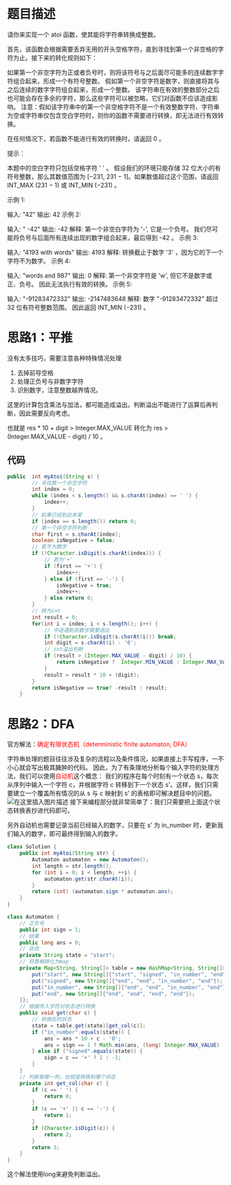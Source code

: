 # 题目描述

请你来实现一个 atoi 函数，使其能将字符串转换成整数。

首先，该函数会根据需要丢弃无用的开头空格字符，直到寻找到第一个非空格的字符为止。接下来的转化规则如下：

如果第一个非空字符为正或者负号时，则将该符号与之后面尽可能多的连续数字字符组合起来，形成一个有符号整数。
假如第一个非空字符是数字，则直接将其与之后连续的数字字符组合起来，形成一个整数。
该字符串在有效的整数部分之后也可能会存在多余的字符，那么这些字符可以被忽略，它们对函数不应该造成影响。
注意：假如该字符串中的第一个非空格字符不是一个有效整数字符、字符串为空或字符串仅包含空白字符时，则你的函数不需要进行转换，即无法进行有效转换。

在任何情况下，若函数不能进行有效的转换时，请返回 0 。

提示：

本题中的空白字符只包括空格字符 ' ' 。
假设我们的环境只能存储 32 位大小的有符号整数，那么其数值范围为 [−231,  231 − 1]。如果数值超过这个范围，请返回  INT_MAX (231 − 1) 或 INT_MIN (−231) 。



示例 1:

输入: "42"
输出: 42
示例 2:

输入: "   -42"
输出: -42
解释: 第一个非空白字符为 '-', 它是一个负号。
     我们尽可能将负号与后面所有连续出现的数字组合起来，最后得到 -42 。
示例 3:

输入: "4193 with words"
输出: 4193
解释: 转换截止于数字 '3' ，因为它的下一个字符不为数字。
示例 4:

输入: "words and 987"
输出: 0
解释: 第一个非空字符是 'w', 但它不是数字或正、负号。
     因此无法执行有效的转换。
示例 5:

输入: "-91283472332"
输出: -2147483648
解释: 数字 "-91283472332" 超过 32 位有符号整数范围。 
     因此返回 INT_MIN (−231) 。



# 思路1：平推

没有太多技巧，需要注意各种特殊情况处理

1. 去掉前导空格
2. 处理正负号与非数字字符
3. 识别数字，注意整数越界情况。

这里的计算包含乘法与加法，都可能造成溢出。判断溢出不能进行了运算后再判断，因此需要反向考虑。

也就是 res * 10 + digit > Integer.MAX_VALUE 转化为 res > (Integer.MAX_VALUE - digit) / 10 。

## 代码

```java
public  int myAtoi(String s) {
        // 寻找第一个非空字符
        int index = 0;
        while (index < s.length() && s.charAt(index) == ' ') {
            index++;
        }
        // 如果已经到达末尾
        if (index == s.length()) return 0;
        // 第一个非空字符判断
        char first = s.charAt(index);
        boolean isNegative = false;
        // 若不为数字
        if (!Character.isDigit(s.charAt(index))) {
            // 若为'+'
            if (first == '+') {
                index++;
            } else if (first == '-') {
                isNegative = true;
                index++;
            } else return 0;
        }
        // 转为int
        int result = 0;
        for(int i = index; i < s.length(); i++) {
            // 中途遇到非数字需要退出
            if (!Character.isDigit(s.charAt(i))) break;
            int digit = s.charAt(i) - '0';
            // int溢出判断
            if (result > (Integer.MAX_VALUE - digit) / 10) {
                return isNegative ?  Integer.MIN_VALUE : Integer.MAX_VALUE;
            }
            result = result * 10 + (digit);
        }
        return isNegative == true? -result : result;
    }
```

# 思路2：DFA
官方解法：<font color=red>确定有限状态机（deterministic finite automaton, DFA）</font >

字符串处理的题目往往涉及复杂的流程以及条件情况，如果直接上手写程序，一不小心就会写出极其臃肿的代码。
因此，为了有条理地分析每个输入字符的处理方法，我们可以使用<font color=red>自动机</font >这个概念：
我们的程序在每个时刻有一个状态 s，每次从序列中输入一个字符 c，并根据字符 c 转移到下一个状态 s'。这样，我们只需要建立一个覆盖所有情况的从 s 与 c 映射到 s' 的表格即可解决题目中的问题。
![在这里插入图片描述](https://img-blog.csdnimg.cn/20201023144646255.png?x-oss-process=image/watermark,type_ZmFuZ3poZW5naGVpdGk,shadow_10,text_aHR0cHM6Ly9ibG9nLmNzZG4ubmV0L3o3MTQ0MDU0ODk=,size_16,color_FFFFFF,t_70#pic_center)
接下来编程部分就非常简单了：我们只需要把上面这个状态转换表抄进代码即可。

另外自动机也需要记录当前已经输入的数字，只要在 s' 为 in_number 时，更新我们输入的数字，即可最终得到输入的数字。

```java
class Solution {
    public int myAtoi(String str) {
        Automaton automaton = new Automaton();
        int length = str.length();
        for (int i = 0; i < length; ++i) {
            automaton.get(str.charAt(i));
        }
        return (int) (automaton.sign * automaton.ans);
    }
}

class Automaton {
	// 正负号
    public int sign = 1;
    // 结果
    public long ans = 0;
    // 状态
    private String state = "start";
    // 将表格转化为map
    private Map<String, String[]> table = new HashMap<String, String[]>() {{
        put("start", new String[]{"start", "signed", "in_number", "end"});
        put("signed", new String[]{"end", "end", "in_number", "end"});
        put("in_number", new String[]{"end", "end", "in_number", "end"});
        put("end", new String[]{"end", "end", "end", "end"});
    }};
	// 根据传入字符对状态进行转换
    public void get(char c) {
    	// 转换后的状态
        state = table.get(state)[get_col(c)];
        if ("in_number".equals(state)) {
            ans = ans * 10 + c - '0';
            ans = sign == 1 ? Math.min(ans, (long) Integer.MAX_VALUE) : Math.min(ans, -(long) Integer.MIN_VALUE);
        } else if ("signed".equals(state)) {
            sign = c == '+' ? 1 : -1;
        }
    }
	// 判断取哪一列，也就是转换到哪个状态
    private int get_col(char c) {
        if (c == ' ') {
            return 0;
        }
        if (c == '+' || c == '-') {
            return 1;
        }
        if (Character.isDigit(c)) {
            return 2;
        }
        return 3;
    }
}
```
这个解法使用long来避免判断溢出。